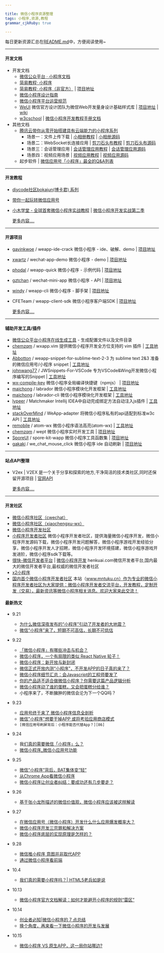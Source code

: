 ```yaml
---

title: 微信小程序资源整理
tags: 小程序,资源,教程
grammar_cjkRuby: true

---
```


每日更新资源汇总在[README.md][1]中，方便阅读使用~

---------
#### **开发文档**
- 开发文档
  - [微信公众平台 · 小程序文档][2] 
  - [简易教程· 小程序][3]
  - [简易教程· 小程序（非官方）][4] | [项目地址][5]
  - [微信小程序设计指南][6]
  - [微信小程序平台运营规范][7]
  - [WeUI][8] 微信官方设计团队为微信Web开发量身设计基础样式库 | [项目地址][9] | [wiki][10]
  - [w3cschool][11] | [微信小程序开发教程手册文档][12]
- 其他文档
  - [腾讯云带你从零开始搭建具有云端能力的小程序系列][13] 
    - 场景一：文件上传下载 | [小相册教程][14]  | [小相册源码][15]
    - 场景二：WebSocket长连接应用 | [剪刀石头布教程][16] | [剪刀石头布源码][17]
    - 场景三：会话管理应用 | [会话管理应用教程][18] | [会话管理应用源码][19]
    - 场景四：视频应用场景 | [视频应用教程][20] | [视频应用源码][21]
   - 起步软件 | [微信应用号「小程序」最全的Q&A列表][22]


----------


#### **开发教程**
 - [diycode社区bokajun(博卡君) 系列][23]
 - [带你一起玩转微信应用号][24]
 - [小木学堂 - 全球首套微信小程序实战教程][25] | [微信小程序开发实战第二季][26]
 
	[更多内容....][27]


----------


#### **开源项目**
 - [gavinkwoe][28] / weapp-ide-crack 微信小程序 - ide、破解、demo | [项目地址][29]
 - [xwartz][30] / wechat-app-demo 微信小程序 - demo | [项目地址][31]
 - [phodal][32] / weapp-quick 微信小程序 - 示例代码 | [项目地址][33]
 - [gztchan][34] / wechat-mini-app 微信小程序 - API | [项目地址][35]
 - [windy][36] / weapp-cli 微信小程序 - 脚手架 | [项目地址][37]
 - CFETeam / weapp-client-sdk 微信小程序客户端SDK | [项目地址][38]


	[更多内容....][39]


----------

#### **辅助开发工具/插件**  
- [微信公众平台小程序在线生成工具][40] - 生成配置文件以及文件目录
- [chemzqm][41] / wxapp.vim 提供微信小程序开发全方位支持的 vim 插件 | [工具地址][42]
- [Abbotton][43] / weapp-snippet-for-sublime-text-2-3 为 sublime text 2&3 准备的微信应用号/小程序 snippet | [工具地址][44]
- [johnwang77][45] / JWSnippets-For-VSCode 专为VSCode&Wing开发微信小程序编写的Snippet | [工具地址][46]
- [wx-compile-key][47] 微信小程序全局编译快捷键（npmjs） | [项目地址][48]
- [maichong][49] / labrador 微信小程序模块化开发框架 |  [工具地址][50]
- [maichong][51]  / labrador-cli 微信小程序模块化开发框架 | [工具地址][52]
- [lypeer][53] / Matchmaker Intellij IDEA中自动完成绑定方法自动注入js插件 | [工具地址][54]
- [stackOverMind][55] / WeApp-adapter 将微信小程序私有的api适配到标准w3c API | [工具地址][56]
- [remobile][57] / atom-wx 微信小程序语法高亮(atom-wx) | [工具地址][58]
- [chemzqm][59] / wept 微信小程序实时开发工具 | [项目地址][60]
- [SporeUI][61] / spore-kit-wapp 微信小程序工具函数集 | [项目地址][62]
- [gakaki][63] / we_chat_mouse_click 微信小程序 ide 自动刷新 | [项目地址][64]


----------


#### **站点API整理**

- V2ex | V2EX 是一个关于分享和探索的地方,干净简洁的技术类社区,同时还保留开源项目 | [官网API][65] 
	
	[更多内容....][66]


----------


#### **开发社区**
- [微信小程序社区（cwechat）][67]
- [微信小程序社区（xiaochengxu-wx）][68]
- [微信小程序开发社区][69]
- [小程序开发者社区][70]
微信小程序开发者社区，提供海量微信小程序开发，微信小程序开发源码下载，微信小程序开发问题解答，微信小程序游戏开发经验分享，微信小程序开发人才招聘，微信小程序开发环境搭建，微信小程序游戏开发进阶，微信小程序sdk下载等。
- [很快-微信开发者平台][71] | [微信小程序开发][72]
henkuai.com微信开发者平台,国内最大的微信开发者平台,最权威的微信开发者社区
- [x2小程序][73]
- [国内首个微信小程序开发者社区][74]
本站（www.mntuku.cn）作为专业的微信小程序开发者社区为大家提供：微信小程序开发者交流平台，开发教程，定制开发（交易），最新资讯等微信小程序相关消息。欢迎大家来此交流！


#### **最新热文**
- 9.21
  - [为什么微信深夜发布的“小程序”引动了开发者的大地震？][75]
  - [微信“小程序”来了，短期不可高估，长期不可低估][76]
- 9.22
  - [「微信小程序」有哪些冲击与机会？][77] 
  - [微信小程序，一个有局限的类似 React Native 轮子！][78]
  - [微信小程序：新开放与新封闭][79]
  - [微信正式开放内测“小程序”，不开发APP的日子真的来了？][80]
  - [微信小程序细节汇总：会Javascript的工程师要发了][81]
  - [你的产品适不适合做微信小程序？你需要这篇产品逻辑分析][82]
  - [微信小程序动了谁的蛋糕，又会把蛋糕分给谁？][83]
  - 小程序来了，不断臃肿的微信会沦为下一个QQ吗？
  
- 9.23
  - [应用号终于来了 微信小程序信息全剖析][84]
  - [微信"小程序"想要干掉APP 或将考验应用商店模式][85]
  - `[微信应用号刷屏背后：小程序能否代替App？][86]`
- 9.24
  - 我[们真的需要微信「小程序」么？][87]
  - [微信小程序_微信小应用号功能][88]
- 9.25
  - [微信“小程序”背后，BAT集体变“轻”][89]
  - [从Chrome App看微信小程序][90]
  - [微信小程序让创业者纠结：要成功还有几步要走？][91]
- 9.26
  - [基于张小龙所描述的微信价值观，微信小程序应该被这样解读][92]
- 9.27
  - [在微信应用号（微信小程序）开发什么什么应用爆发概率大？][93]
  - [微信小程序开发三宗罪和解决方案][94]
  - [微信小程序底层的实现原理是怎样的？][95]
- 9.28
  - [微信推小程序 意图并非取代APP][96]
  - [通过微信小程序看前端][97]
- 10.4
  - [我们真的需要小程序吗？| HTML5老兵如是说][98]
- 10.13
   - [微信小程序官方文档解读：如何才能避开小程序的规则“雷区”][99]
- 10.14
  - [创业者必知|微信小程序的 7 点总结][100]
  - [换个角度，再来看一下微信小程序的开发与发展][101]
- 10.15
  - [微信小程序 VS 原生APP，这一局你站哪边?][102]


  [1]: README.md
  [2]: https://mp.weixin.qq.com/wiki?t=resource/res_main&id=mp1474632113_xQVCl&token=&lang=zh_CN
  [3]: https://mp.weixin.qq.com/debug/wxadoc/dev/index.html
  [4]: http://wxopen.notedown.cn/
  [5]: https://github.com/Notedown-cn/wxopen
  [6]: https://mp.weixin.qq.com/debug/wxadoc/design/index.html
  [7]: http://wxopen.notedown.cn/product/
  [8]: https://weui.io/
  [9]: https://github.com/weui/weui
  [10]: https://github.com/weui/weui/wiki
  [11]: http://www.w3cschool.cn
  [12]: http://www.w3cschool.cn/weixinapp/9wou1q8j.html
  [13]: https://www.qcloud.com/act/event/yingyonghao.html
  [14]: https://www.qcloud.com/doc/product/448/6404
  [15]: https://github.com/CFETeam/weapp-demo-album
  [16]: https://www.qcloud.com/doc/product/448/6405
  [17]: https://github.com/CFETeam/weapp-demo-websocket
  [18]: https://www.qcloud.com/doc/product/448/6424
  [19]: https://github.com/CFETeam/weapp-demo-session
  [20]: https://www.qcloud.com/doc/product/448/6425
  [21]: https://github.com/CFETeam/weapp-demo-video
  [22]: http://mp.weixin.qq.com/s?__biz=MzA3NTUzNzMyMA==&mid=2668969899&idx=1&sn=2ec739e4f9e1612e98685e3eb60c3922&scene=1&srcid=0923DCrcNIP78Aehx4PgE95G#rd
  [23]: http://www.diycode.cc/bokajun/topics
  [24]: https://i5ting.github.io/stuq-wxapp
  [25]: http://www.xiaomuedu.com/article/326
  [26]: http://www.xiaomuedu.com/article/328
  [27]: WeApp_Tutorial.md
  [28]: https://github.com/gavinkwoe
  [29]: https://github.com/gavinkwoe/weapp-ide-crack
  [30]: https://github.com/xwartz
  [31]: https://github.com/xwartz/wechat-app-demo
  [32]: https://github.com/phodal
  [33]: https://github.com/phodal/weapp-quick
  [34]: https://github.com/gztchan
  [35]: https://github.com/gztchan/wechat-mini-app
  [36]: https://github.com/windy
  [37]: https://github.com/windy/weapp-cli
  [38]: https://github.com/CFETeam/weapp-client-sdk
  [39]: WeApp_OpenCode.md
  [40]: https://weapptool.com/
  [41]: https://github.com/chemzqm
  [42]: https://github.com/chemzqm/wxapp.vim
  [43]: https://github.com/Abbotton
  [44]: https://github.com/Abbotton/weapp-snippet-for-sublime-text-2-3
  [45]: https://github.com/johnwang77
  [46]: https://github.com/johnwang77/JWSnippets-For-VSCode
  [47]: https://www.npmjs.com/package/wx-compile-key
  [48]: https://github.com/jf3096/wx-compile-key
  [49]: https://github.com/maichong
  [50]: https://github.com/maichong/labrador
  [51]: https://github.com/maichong
  [52]: https://github.com/maichong/labrador-cli
  [53]: https://github.com/lypeer
  [54]: https://github.com/lypeer/Matchmaker
  [55]: https://github.com/stackOverMind
  [56]: https://github.com/stackOverMind/WeApp-adapter
  [57]: https://github.com/remobile
  [58]: https://github.com/remobile/atom-wx
  [59]: https://github.com/chemzqm
  [60]: https://github.com/chemzqm/wept
  [61]: https://github.com/SporeUI
  [62]: https://github.com/SporeUI/spore-kit-wapp
  [63]: https://github.com/gakaki
  [64]: https://github.com/gakaki/we_chat_mouse_click
  [65]: https://www.v2ex.com/p/7v9TEc53
  [66]: WeApp_SiteAPI.md
  [67]: http://www.cwechat.org/
  [68]: http://www.xiaochengxu-wx.com/
  [69]: http://xiao-app.com/
  [70]: http://wxcss.net/
  [71]: http://www.henkuai.com/
  [72]: http://www.henkuai.com/forum.php?mod=forumdisplay&fid=56
  [73]: http://bbs.xiaochengxu.market/
  [74]: http://www.mntuku.cn/
  [75]: http://www.pingwest.com/hello-world-wechat-h5-apps/
  [76]: http://www.leikeji.com/article/7788
  [77]: http://stormzhang.com/2016/09/22/wechat-application/
  [78]: http://www.jianshu.com/p/060c6f3dd4e8
  [79]: http://mt.sohu.com/20160922/n468979228.shtml
  [80]: http://36kr.com/p/5053349.html
  [81]: http://mobile.163.com/16/0922/09/C1IDK7CJ00118021.html
  [82]: https://www.huxiu.com/article/164700/
  [83]: http://www.leiphone.com/news/201609/XLfgtoi8zgBj0QEu.html
  [84]: http://news.pcgames.com.cn/637/6375793.html
  [85]: http://media.people.com.cn/n1/2016/0923/c40606-28734755.html
  [86]: http://www.techweb.com.cn/column/2016-09-23/2399419.shtml
  [87]: http://tech2ipo.com/10032614
  [88]: http://www.liuyon.cn/112541.html
  [89]: http://dy.163.com/v2/article/detail/C1KCQASH05169CEU.html
  [90]: http://www.jianshu.com/p/6308d57b7c91
  [91]: http://www.techweb.com.cn/column/2016-09-25/2399917_2.shtml
  [92]: http://www.yixieshi.com/53820.html
  [93]: https://www.zhihu.com/question/50878674
  [94]: https://segmentfault.com/a/1190000007017985?utm_source=tuicool&utm_medium=referral
  [95]: https://www.zhihu.com/question/50920642/answer/123508964
  [96]: http://xinhuanet.com/tech/2016-09/28/c_1119636294.htm
  [97]: https://yq.aliyun.com/articles/61040
  [98]: http://mp.weixin.qq.com/s?__biz=MzA5Njc3Njk5NA==&mid=2650528957&idx=1&sn=cb5c9d7d10ca9663c26571dfa66c7438&chksm=88a59af0bfd213e6104f7144ba3521e9e875965a1e587d32f61526c1702208688aea4d7b49bb&utm_source=tuicool&utm_medium=referral
  [99]: http://www.ifanr.com/730750
  [100]: https://www.proginn.com/community/topics/397
  [101]: http://www.tmtpost.com/2502498.html
  [102]: https://my.oschina.net/itziyuan/blog/758840